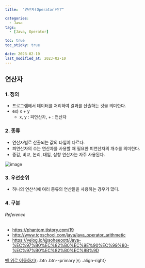 ```yaml
---
title:  "연산자(Operator)란?" 

categories:
  - Java
tags:
  - [Java, Operator]

toc: true
toc_sticky: true

date: 2023-02-10
last_modified_at: 2023-02-10
---
```


## 연산자
### 1. 정의
- 프로그램에서 데이터를 처리하여 결과를 산출하는 것을 의미한다.
- ex) x + y
  - x, y : 피연산자, + : 연산자


### 2. 종류
- 연산자별로 산출되는 값의 타입이 다르다.
- 피연산자의 수는 연산자를 사용할 때 필요한 피연산자의 개수를 의미한다.
- 증감, 비교, 논리, 대입, 삼항 연산자는 자주 사용된다.

![image](https://user-images.githubusercontent.com/61777583/218315997-2f15788c-c483-405d-96af-555d77ef39d8.png)


### 3. 우선순위
- 하나의 연산식에 여러 종류의 연산들을 사용하는 경우가 많다.



### 4. 구분





###### Reference <br>
- https://phantom.tistory.com/19
- http://www.tcpschool.com/java/java_operator_arithmetic
- https://velog.io/@soheeoott/Java-%EC%97%B0%EC%82%B0%EC%9E%90%EC%99%80-%EC%97%B0%EC%82%B0%EC%8B%9D


[맨 위로 이동하기](#){: .btn .btn--primary }{: .align-right} 